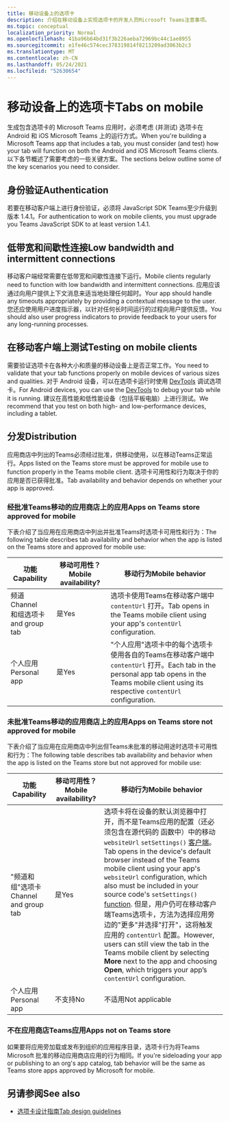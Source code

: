 ```yaml
---
title: 移动设备上的选项卡
description: 介绍在移动设备上实现选项卡的开发人员Microsoft Teams注意事项。
ms.topic: conceptual
localization_priority: Normal
ms.openlocfilehash: 41ba96b64bd31f3b226aeba72969bc44c1ae8955
ms.sourcegitcommit: e1fe46c574cec378319814f8213209ad3063b2c3
ms.translationtype: MT
ms.contentlocale: zh-CN
ms.lasthandoff: 05/24/2021
ms.locfileid: "52630654"
---
```

# <a name="tabs-on-mobile"></a><span data-ttu-id="75573-103">移动设备上的选项卡</span><span class="sxs-lookup"><span data-stu-id="75573-103">Tabs on mobile</span></span>

<span data-ttu-id="75573-104">生成包含选项卡的 Microsoft Teams 应用时，必须考虑 (并测试) 选项卡在 Android 和 iOS Microsoft Teams 上的运行方式。</span><span class="sxs-lookup"><span data-stu-id="75573-104">When you're building a Microsoft Teams app that includes a tab, you must consider (and test) how your tab will function on both the Android and iOS Microsoft Teams clients.</span></span> <span data-ttu-id="75573-105">以下各节概述了需要考虑的一些关键方案。</span><span class="sxs-lookup"><span data-stu-id="75573-105">The sections below outline some of the key scenarios you need to consider.</span></span>

## <a name="authentication"></a><span data-ttu-id="75573-106">身份验证</span><span class="sxs-lookup"><span data-stu-id="75573-106">Authentication</span></span>

<span data-ttu-id="75573-107">若要在移动客户端上进行身份验证，必须将 JavaScript SDK Teams至少升级到版本 1.4.1。</span><span class="sxs-lookup"><span data-stu-id="75573-107">For authentication to work on mobile clients, you must upgrade you Teams JavaScript SDK to at least version 1.4.1.</span></span>

## <a name="low-bandwidth-and-intermittent-connections"></a><span data-ttu-id="75573-108">低带宽和间歇性连接</span><span class="sxs-lookup"><span data-stu-id="75573-108">Low bandwidth and intermittent connections</span></span>

<span data-ttu-id="75573-109">移动客户端经常需要在低带宽和间歇性连接下运行。</span><span class="sxs-lookup"><span data-stu-id="75573-109">Mobile clients regularly need to function with low bandwidth and intermittent connections.</span></span> <span data-ttu-id="75573-110">应用应该通过向用户提供上下文消息来适当地处理任何超时。</span><span class="sxs-lookup"><span data-stu-id="75573-110">Your app should handle any timeouts appropriately by providing a contextual message to the user.</span></span> <span data-ttu-id="75573-111">您还应使用用户进度指示器，以针对任何长时间运行的过程向用户提供反馈。</span><span class="sxs-lookup"><span data-stu-id="75573-111">You should also user progress indicators to provide feedback to your users for any long-running processes.</span></span>

## <a name="testing-on-mobile-clients"></a><span data-ttu-id="75573-112">在移动客户端上测试</span><span class="sxs-lookup"><span data-stu-id="75573-112">Testing on mobile clients</span></span>

<span data-ttu-id="75573-113">需要验证选项卡在各种大小和质量的移动设备上是否正常工作。</span><span class="sxs-lookup"><span data-stu-id="75573-113">You need to validate that your tab functions properly on mobile devices of various sizes and qualities.</span></span> <span data-ttu-id="75573-114">对于 Android 设备，可以在选项卡运行时使用 [DevTools](~/tabs/how-to/developer-tools.md) 调试选项卡。</span><span class="sxs-lookup"><span data-stu-id="75573-114">For Android devices, you can use the [DevTools](~/tabs/how-to/developer-tools.md) to debug your tab while it is running.</span></span> <span data-ttu-id="75573-115">建议在高性能和低性能设备（包括平板电脑）上进行测试。</span><span class="sxs-lookup"><span data-stu-id="75573-115">We recommend that you test on both high- and low-performance devices, including a tablet.</span></span>

## <a name="distribution"></a><span data-ttu-id="75573-116">分发</span><span class="sxs-lookup"><span data-stu-id="75573-116">Distribution</span></span>

<span data-ttu-id="75573-117">应用商店中列出的Teams必须经过批准，供移动使用，以在移动Teams正常运行。</span><span class="sxs-lookup"><span data-stu-id="75573-117">Apps listed on the Teams store must be approved for mobile use to function properly in the Teams mobile client.</span></span> <span data-ttu-id="75573-118">选项卡可用性和行为取决于你的应用是否已获得批准。</span><span class="sxs-lookup"><span data-stu-id="75573-118">Tab availability and behavior depends on whether your app is approved.</span></span>

### <a name="apps-on-teams-store-approved-for-mobile"></a><span data-ttu-id="75573-119">经批准Teams移动的应用商店上的应用</span><span class="sxs-lookup"><span data-stu-id="75573-119">Apps on Teams store approved for mobile</span></span>

<span data-ttu-id="75573-120">下表介绍了当应用在应用商店中列出并批准Teams时选项卡可用性和行为：</span><span class="sxs-lookup"><span data-stu-id="75573-120">The following table describes tab availability and behavior when the app is listed on the Teams store and approved for mobile use:</span></span>

|<span data-ttu-id="75573-121">功能</span><span class="sxs-lookup"><span data-stu-id="75573-121">Capability</span></span>   |<span data-ttu-id="75573-122">移动可用性？</span><span class="sxs-lookup"><span data-stu-id="75573-122">Mobile availability?</span></span>   |<span data-ttu-id="75573-123">移动行为</span><span class="sxs-lookup"><span data-stu-id="75573-123">Mobile behavior</span></span>|
|----------|-----------|------------|
|<span data-ttu-id="75573-124">频道</span><span class="sxs-lookup"><span data-stu-id="75573-124">Channel</span></span> <br /> <span data-ttu-id="75573-125">和组选项卡</span><span class="sxs-lookup"><span data-stu-id="75573-125">and group tab</span></span>|<span data-ttu-id="75573-126">是</span><span class="sxs-lookup"><span data-stu-id="75573-126">Yes</span></span>|<span data-ttu-id="75573-127">选项卡使用Teams在移动客户端中 `contentUrl` 打开。</span><span class="sxs-lookup"><span data-stu-id="75573-127">Tab opens in the Teams mobile client using your app's `contentUrl` configuration.</span></span>|
|<span data-ttu-id="75573-128">个人应用</span><span class="sxs-lookup"><span data-stu-id="75573-128">Personal app</span></span>|<span data-ttu-id="75573-129">是</span><span class="sxs-lookup"><span data-stu-id="75573-129">Yes</span></span>|<span data-ttu-id="75573-130">"个人应用"选项卡中的每个选项卡使用各自的Teams在移动客户端中 `contentUrl` 打开。</span><span class="sxs-lookup"><span data-stu-id="75573-130">Each tab in the personal app tab opens in the Teams mobile client using its respective `contentUrl` configuration.</span></span>|

### <a name="apps-on-teams-store-not-approved-for-mobile"></a><span data-ttu-id="75573-131">未批准Teams移动的应用商店上的应用</span><span class="sxs-lookup"><span data-stu-id="75573-131">Apps on Teams store not approved for mobile</span></span>

<span data-ttu-id="75573-132">下表介绍了当应用在应用商店中列出但Teams未批准的移动用途时选项卡可用性和行为：</span><span class="sxs-lookup"><span data-stu-id="75573-132">The following table describes tab availability and behavior when the app is listed on the Teams store but not approved for mobile use:</span></span>

| <span data-ttu-id="75573-133">功能</span><span class="sxs-lookup"><span data-stu-id="75573-133">Capability</span></span> | <span data-ttu-id="75573-134">移动可用性？</span><span class="sxs-lookup"><span data-stu-id="75573-134">Mobile availability?</span></span> | <span data-ttu-id="75573-135">移动行为</span><span class="sxs-lookup"><span data-stu-id="75573-135">Mobile behavior</span></span> |
|----------|-----------|------------|
|<span data-ttu-id="75573-136">"频道和组"选项卡</span><span class="sxs-lookup"><span data-stu-id="75573-136">Channel and group tab</span></span>|<span data-ttu-id="75573-137">是</span><span class="sxs-lookup"><span data-stu-id="75573-137">Yes</span></span>|<span data-ttu-id="75573-138">选项卡将在设备的默认浏览器中打开，而不是Teams应用的配置（还必须包含在源代码的 函数中）中的移动 `websiteUrl` `setSettings()` [客户端](/javascript/api/@microsoft/teams-js/settings?view=msteams-client-js-latest#functions&preserve-view=true)。</span><span class="sxs-lookup"><span data-stu-id="75573-138">Tab opens in the device's default browser instead of the Teams mobile client using your app's `websiteUrl` configuration, which also must be included in your source code's `setSettings()` [function](/javascript/api/@microsoft/teams-js/settings?view=msteams-client-js-latest#functions&preserve-view=true).</span></span> <span data-ttu-id="75573-139">但是，用户仍可在移动客户端Teams选项卡，方法为选择应用旁边的"更多"并选择"打开"，这将触发应用的 `contentUrl` 配置。</span><span class="sxs-lookup"><span data-stu-id="75573-139">However, users can still view the tab in the Teams mobile client by selecting **More** next to the app and choosing **Open**, which triggers your app’s `contentUrl` configuration.</span></span>|
|<span data-ttu-id="75573-140">个人应用</span><span class="sxs-lookup"><span data-stu-id="75573-140">Personal app</span></span>|<span data-ttu-id="75573-141">不支持</span><span class="sxs-lookup"><span data-stu-id="75573-141">No</span></span>|<span data-ttu-id="75573-142">不适用</span><span class="sxs-lookup"><span data-stu-id="75573-142">Not applicable</span></span>|

### <a name="apps-not-on-teams-store"></a><span data-ttu-id="75573-143">不在应用商店Teams应用</span><span class="sxs-lookup"><span data-stu-id="75573-143">Apps not on Teams store</span></span>

<span data-ttu-id="75573-144">如果要将应用旁加载或发布到组织的应用程序目录，选项卡行为将Teams Microsoft 批准的移动应用商店应用的行为相同。</span><span class="sxs-lookup"><span data-stu-id="75573-144">If you're sideloading your app or publishing to an org's app catalog, tab behavior will be the same as Teams store apps approved by Microsoft for mobile.</span></span>

## <a name="see-also"></a><span data-ttu-id="75573-145">另请参阅</span><span class="sxs-lookup"><span data-stu-id="75573-145">See also</span></span>

* [<span data-ttu-id="75573-146">选项卡设计指南</span><span class="sxs-lookup"><span data-stu-id="75573-146">Tab design guidelines</span></span>](~/tabs/design/tabs.md)
